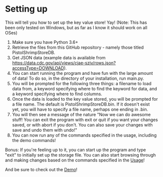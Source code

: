 # Setting up

This will tell you how to set up the key value store! Yay!
(Note: This has been only tested on Windows, but as far as I know it should work on all OSes)

1. Make sure you have Python 3.6+
2. Retrieve the files from this GitHub repository - namely those titled PistolShrimpStoreDB.
3. Get JSON data (example data is available from https://data.cdc.gov/api/views/cjae-szjv/rows.json?accessType=DOWNLOAD).
4. You can start running the program and have fun with the large amount of data! To do so, in the directory of your installation, run main.py.
5. You will be prompted for the following three things: a filename to load data from, a keyword specifying where to find the keyword for data, and a keyword specifying where to find columns.
6. Once the data is loaded to the key value stored, you will be prompted for a file name. The default is PistolShrimpStoreDB.bin. If it doesn't exist yet, you will have to specify a file name, perhaps one ending in .bin.
7. You will then see a message of the nature "Now we can do awesome stuff! You can exit the program with exit or quit if you want your changes saved, or with abort if you don't. You can also save your changes with save and undo them with undo!"
8. You can now run any of the commands specified in the usage, including the demo commands!

Bonus: If you're feeling up to it, you can start up the program and type "exit" to initially set up the storage file. You can also start browsing through and making changes based on the commands specified in the [Usage](https://github.com/Bookworm100/PistolShrimpDB/blob/master/Usage.md)!

And be sure to check out the [Demo](https://github.com/Bookworm100/PistolShrimpDB/blob/master/Demo.md)!
